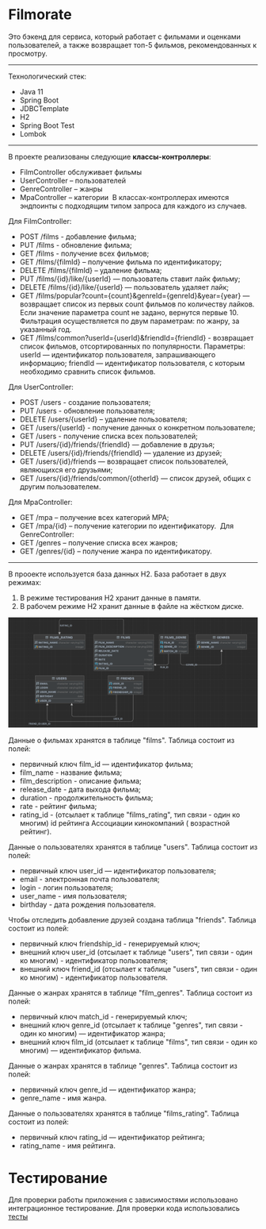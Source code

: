 # Filmorate

Это бэкенд для сервиса, который работает с фильмами и оценками пользователей, а также возвращает топ-5 фильмов, рекомендованных к просмотру. 

____
Технологический стек: 
* Java 11
* Spring Boot
* JDBCTemplate
* H2
* Spring Boot Test
* Lombok
____

В проекте реализованы следующие **классы-контроллеры**:
* FilmController обслуживает фильмы
* UserController – пользователей
* GenreController – жанры
* MpaController – категории 
В классах-контроллерах имеются эндпоинты с подходящим типом запроса для каждого из случаев.

Для FilmController:
* POST /films - добавление фильма;
* PUT /films - обновление фильма;
* GET /films - получение всех фильмов;
* GET /films/{filmId} – получение фильма по идентификатору;
* DELETE /films/{filmId} – удаление фильма;
* PUT /films/{id}/like/{userId} — пользователь ставит лайк фильму;
* DELETE /films/{id}/like/{userId} — пользователь удаляет лайк;
* GET /films/popular?count={count}&genreId={genreId}&year={year} — возвращает список из первых count фильмов по количеству лайков. Если значение параметра count не задано, вернутся первые 10. Фильтрация осуществляется по двум параметрам: по жанру, за указанный год.
* GET /films/common?userId={userId}&friendId={friendId} - возвращает список фильмов, отсортированных по популярности. Параметры: userId — идентификатор пользователя, запрашивающего информацию; friendId — идентификатор пользователя, с которым необходимо сравнить список фильмов.

Для UserController:
* POST /users - создание пользователя;
* PUT /users - обновление пользователя;
* DELETE /users/{userId} – удаление пользователя;
* GET /users/{userId} - получение данных о конкретном пользователе;
* GET /users - получение списка всех пользователей;
* PUT /users/{id}/friends/{friendId} — добавление в друзья;
* DELETE /users/{id}/friends/{friendId} — удаление из друзей;
* GET /users/{id}/friends — возвращает список пользователей, являющихся его друзьями;
* GET /users/{id}/friends/common/{otherId} — список друзей, общих с другим пользователем.

Для MpaController:
* GET /mpa – получение всех категорий MPA;
* GET /mpa/{id} – получение категории по идентификатору. 
Для GenreController:
* GET /genres – получение списка всех жанров;
* GET /genres/{id} – получение жанра по идентификатору.

____
В прооекте используется база данных H2. База работает в двух режимах:
1. В режиме тестирования H2 хранит данные в памяти.
2. В рабочем режиме H2 хранит данные в файле на жёстком диске.

![Схема БД](schema.png)

Данные о фильмах хранятся в таблице "films". Таблица состоит из полей:
- первичный ключ film_id — идентификатор фильма;
- film_name - название фильма;
- film_description - описание фильма;
- release_date - дата выхода фильма;
- duration - продолжительность фильма;
- rate - рейтинг фильма;
- rating_id - (отсылает к таблице "films_rating", тип связи - один ко многим) id рейтинга Ассоциации кинокомпаний (
  возрастной рейтинг).

Данные о пользователях хранятся в таблице "users". Таблица состоит из полей:
- первичный ключ user_id — идентификатор пользователя;
- email - электронная почта пользователя;
- login - логин пользователя;
- user_name - имя пользователя;
- birthday - дата рождения пользователя.

Чтобы отследить добавление друзей создана таблица "friends". Таблица состоит из полей:
- первичный ключ friendship_id - генерируемый ключ;
- внешний ключ user_id (отсылает к таблице "users", тип связи - один ко многим) - идентификатор пользователя;
- внешний ключ friend_id (отсылает к таблице "users", тип связи - один ко многим) - идентификатор пользователя.

Данные о жанрах хранятся в таблице "film_genres". Таблица состоит из полей:
- первичный ключ match_id - генерируемый ключ;
- внешний ключ genre_id (отсылает к таблице "genres", тип связи - один ко многим) — идентификатор жанра;
- внешний ключ film_id (отсылает к таблице "films", тип связи - один ко многим) — идентификатор фильма.

Данные о жанрах хранятся в таблице "genres". Таблица состоит из полей:
- первичный ключ genre_id — идентификатор жанра;
- genre_name - имя жанра.

Данные о пользователях хранятся в таблице "films_rating". Таблица состоит из полей:
- первичный ключ rating_id — идентификатор рейтинга;
- rating_name - имя рейтинга.
   
# Тестирование
Для проверки работы приложения с зависимостями использовано интеграционное тестирование. 
Для проверки кода использовались [тесты](https://github.com/yandex-praktikum/java-shareit/blob/add-controllers/postman/sprint.json)
